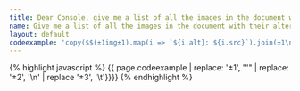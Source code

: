 ```yaml
---
title: Dear Console, give me a list of all the images in the document with their alternative text
name: Give me a list of all the images in the document with their alternative text
layout: default
codeexample: 'copy($$(±1img±1).map(i => `${i.alt}: ${i.src}`).join(±1\n±1))'
---
```


{% highlight javascript %}
{{ page.codeexample | replace: '±1', "'" | replace: '±2', '\n' | replace '±3', '\t'}}}}
{% endhighlight %}

